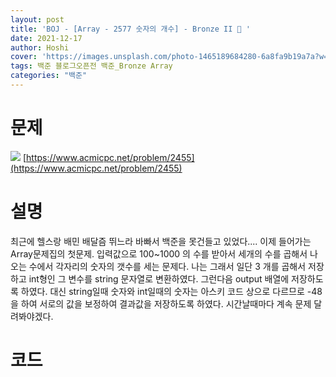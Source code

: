```yaml
---
layout: post
title: 'BOJ - [Array - 2577 숫자의 개수] - Bronze II 🥉 '
date: 2021-12-17
author: Hoshi
cover: 'https://images.unsplash.com/photo-1465189684280-6a8fa9b19a7a?w=1600&q=900'
tags: 백준 블로그오픈전 백준_Bronze Array
categories: "백준"
---
```

# 문제
![]({{site.url}}/assets/img/posts_img/2455.png)
[https://www.acmicpc.net/problem/2455](https://www.acmicpc.net/problem/2455)

# 설명
최근에 헬스랑 배민 배달즘 뛰느라 바빠서 백준을 못건들고 있었다.... 이제 들어가는 Array문제집의 첫문제. 입력값으로 100~1000 의 수를 받아서 세개의 수를 곱해서 나오는 수에서 각자리의 숫자의 갯수를 세는 문제다. 나는 그래서 일단 3 개를 곱해서 저장하고 int형인 그 변수를 string 문자열로 변환하였다. 그런다음 output 배열에 저장하도록 하였다. 대신 string일때 숫자와 int일때의 숫자는 아스키 코드 상으로 다르므로 -48 을 하여 서로의 값을 보정하여 결과값을 저장하도록 하였다. 시간날때마다 계속 문제 달려봐야겠다.

# 코드

```c

```
